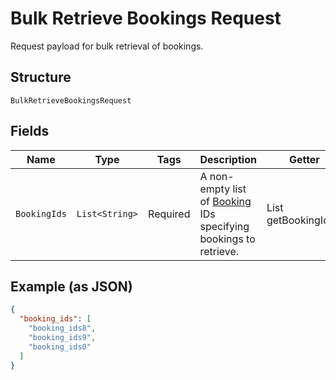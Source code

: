 
# Bulk Retrieve Bookings Request

Request payload for bulk retrieval of bookings.

## Structure

`BulkRetrieveBookingsRequest`

## Fields

| Name | Type | Tags | Description | Getter |
|  --- | --- | --- | --- | --- |
| `BookingIds` | `List<String>` | Required | A non-empty list of [Booking](entity:Booking) IDs specifying bookings to retrieve. | List<String> getBookingIds() |

## Example (as JSON)

```json
{
  "booking_ids": [
    "booking_ids8",
    "booking_ids9",
    "booking_ids0"
  ]
}
```

